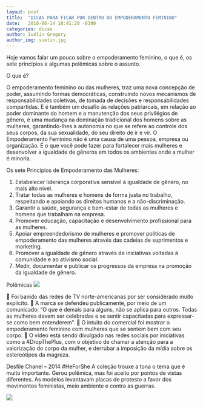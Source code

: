 ```yaml
---
layout: post
title:  "DICAS PARA FICAR POR DENTRO DO EMPODERAMENTO FEMININO"
date:   2016-06-14 18:41:20 -0300
categories: dicas
author: Suélin Gregory
author_img: suelin.jpg
---
```


Hoje vamos falar um pouco sobre o empoderamento feminino, o que é, os sete princípios e algumas polêmicas sobre o assunto. 

O que é?

O empoderamento feminino ou das mulheres, traz uma nova concepção de poder, assumindo formas democráticas, construindo novos mecanismos de responsabilidades coletivas, de tomada de decisões e responsabilidades compartidas. E é também um desafio às relações patriarcais, em relação ao poder dominante do homem e a manutenção dos seus privilégios de gênero, é uma mudança na dominação tradicional dos homens sobre as mulheres, garantindo-lhes a autonomia no que se refere ao controle dos seus corpos, da sua sexualidade, do seu direito de ir e vir.
O Empoderamento Feminino não é uma causa de uma pessoa, empresa ou organização. É o que você pode fazer para fortalecer mais mulheres e desenvolver a igualdade de gêneros em todos os ambientes onde a mulher é minoria.

Os sete Princípios de Empoderamento das Mulheres:
1. Estabelecer liderança corporativa sensível à igualdade de gênero, no mais alto nível.
2. Tratar todas as mulheres e homens de forma justa no trabalho, respeitando e apoiando os direitos humanos e a não-discriminação.
3. Garantir a saúde, segurança e bem-estar de todas as mulheres e homens que trabalham na empresa.
4. Promover educação, capacitação e desenvolvimento profissional para as mulheres.
5. Apoiar empreendedorismo de mulheres e promover políticas de empoderamento das mulheres através das cadeias de suprimentos e marketing.
6. Promover a igualdade de gênero através de iniciativas voltadas à comunidade e ao ativismo social.
7. Medir, documentar e publicar os progressos da empresa na promoção da igualdade de gênero.

Polêmicas
![](http://www.alessandrostein.com/blog-fashion-hug/images/posts/suelin1.png)

	Foi banido das redes de TV norte-americanas por ser considerado muito explícito.
	 A marca se defendeu publicamente, por meio de um comunicado: “O que é demais para alguns, não se aplica para outros. Todas as mulheres devem ser celebradas e se sentir capacitadas para expressar-se como bem entenderem”.
	O intuito do comercial foi mostrar o empoderamento feminino com mulheres que se sentem bem com seu corpo.
	 O vídeo está sendo divulgado nas redes sociais por iniciativas como a #DropThePlus, com o objetivo de chamar a atenção para a valorização do corpo da mulher, e derrubar a imposição da mídia sobre os estereótipos da magreza.

Desfile Chanel – 2014
#HeForShe
A coleção trouxe a tona o tema que é muito importante. Gerou polêmica, mas foi aceito por pontos de vistas diferentes.
As modelos levantavam placas de protesto a favor dos movimentos feministas, meio ambiente e contra as guerras.

![](http://www.alessandrostein.com/blog-fashion-hug/images/posts/suelin2.png)

